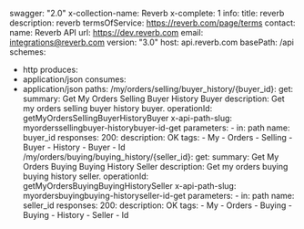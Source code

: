 swagger: "2.0"
x-collection-name: Reverb
x-complete: 1
info:
  title: reverb
  description: reverb
  termsOfService: https://reverb.com/page/terms
  contact:
    name: Reverb API
    url: https://dev.reverb.com
    email: integrations@reverb.com
  version: "3.0"
host: api.reverb.com
basePath: /api
schemes:
- http
produces:
- application/json
consumes:
- application/json
paths:
  /my/orders/selling/buyer_history/{buyer_id}:
    get:
      summary: Get My Orders Selling Buyer History Buyer
      description: Get my orders selling buyer history buyer.
      operationId: getMyOrdersSellingBuyerHistoryBuyer
      x-api-path-slug: myorderssellingbuyer-historybuyer-id-get
      parameters:
      - in: path
        name: buyer_id
      responses:
        200:
          description: OK
      tags:
      - My
      - Orders
      - Selling
      - Buyer
      - History
      - Buyer
      - Id
  /my/orders/buying/buying_history/{seller_id}:
    get:
      summary: Get My Orders Buying Buying History Seller
      description: Get my orders buying buying history seller.
      operationId: getMyOrdersBuyingBuyingHistorySeller
      x-api-path-slug: myordersbuyingbuying-historyseller-id-get
      parameters:
      - in: path
        name: seller_id
      responses:
        200:
          description: OK
      tags:
      - My
      - Orders
      - Buying
      - Buying
      - History
      - Seller
      - Id